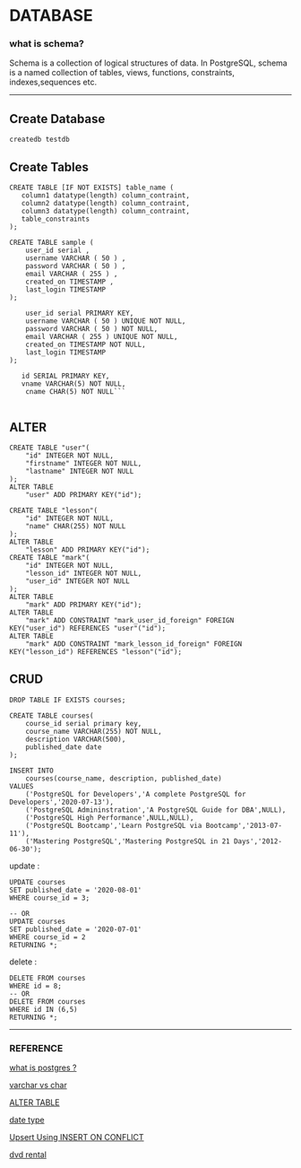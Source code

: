 # DATABASE


### what is schema?
Schema  is a collection of logical structures of data. In PostgreSQL, schema is a named collection of tables, views, functions, constraints, indexes,sequences etc.

----

## Create Database 
```
createdb testdb
```


## Create Tables
```
CREATE TABLE [IF NOT EXISTS] table_name (
   column1 datatype(length) column_contraint,
   column2 datatype(length) column_contraint,
   column3 datatype(length) column_contraint,
   table_constraints
);
```

```
CREATE TABLE sample (
	user_id serial ,
	username VARCHAR ( 50 ) ,
	password VARCHAR ( 50 ) ,
	email VARCHAR ( 255 ) ,
	created_on TIMESTAMP ,
    last_login TIMESTAMP 
);
```

```CREATE TABLE accounts (
	user_id serial PRIMARY KEY,
	username VARCHAR ( 50 ) UNIQUE NOT NULL,
	password VARCHAR ( 50 ) NOT NULL,
	email VARCHAR ( 255 ) UNIQUE NOT NULL,
	created_on TIMESTAMP NOT NULL,
    last_login TIMESTAMP 
);
```

```CREATE TABLE fruits(
   id SERIAL PRIMARY KEY,
   vname VARCHAR(5) NOT NULL,
    cname CHAR(5) NOT NULL```
    
```

## ALTER 
```
CREATE TABLE "user"(
    "id" INTEGER NOT NULL,
    "firstname" INTEGER NOT NULL,
    "lastname" INTEGER NOT NULL
);
ALTER TABLE
    "user" ADD PRIMARY KEY("id");
    
CREATE TABLE "lesson"(
    "id" INTEGER NOT NULL,
    "name" CHAR(255) NOT NULL
);
ALTER TABLE
    "lesson" ADD PRIMARY KEY("id");
CREATE TABLE "mark"(
    "id" INTEGER NOT NULL,
    "lesson_id" INTEGER NOT NULL,
    "user_id" INTEGER NOT NULL
);
ALTER TABLE
    "mark" ADD PRIMARY KEY("id");
ALTER TABLE
    "mark" ADD CONSTRAINT "mark_user_id_foreign" FOREIGN KEY("user_id") REFERENCES "user"("id");
ALTER TABLE
    "mark" ADD CONSTRAINT "mark_lesson_id_foreign" FOREIGN KEY("lesson_id") REFERENCES "lesson"("id");
```

## CRUD

```
DROP TABLE IF EXISTS courses;

CREATE TABLE courses(
	course_id serial primary key,
	course_name VARCHAR(255) NOT NULL,
	description VARCHAR(500),
	published_date date
);

INSERT INTO 
	courses(course_name, description, published_date)
VALUES
	('PostgreSQL for Developers','A complete PostgreSQL for Developers','2020-07-13'),
	('PostgreSQL Admininstration','A PostgreSQL Guide for DBA',NULL),
	('PostgreSQL High Performance',NULL,NULL),
	('PostgreSQL Bootcamp','Learn PostgreSQL via Bootcamp','2013-07-11'),
	('Mastering PostgreSQL','Mastering PostgreSQL in 21 Days','2012-06-30');
```

update : 
```
UPDATE courses
SET published_date = '2020-08-01' 
WHERE course_id = 3;

-- OR
UPDATE courses
SET published_date = '2020-07-01'
WHERE course_id = 2
RETURNING *;

```



delete :

```
DELETE FROM courses
WHERE id = 8;
-- OR 
DELETE FROM courses
WHERE id IN (6,5)
RETURNING *;

```


-------

### REFERENCE

[what is postgres ? ](https://www.postgresqltutorial.com/postgresql-getting-started/what-is-postgresql/)

[varchar vs char ](https://dba.stackexchange.com/questions/126003/index-performance-for-char-vs-varchar-postgres)

[ALTER TABLE](https://www.postgresqltutorial.com/postgresql-tutorial/postgresql-update/)

[date type](https://www.postgresqltutorial.com/postgresql-tutorial/postgresql-date/)

[ Upsert Using INSERT ON CONFLICT](https://www.postgresqltutorial.com/postgresql-tutorial/postgresql-upsert/)


[dvd rental ](https://www.postgresqltutorial.com/postgresql-getting-started/postgresql-sample-database/)
